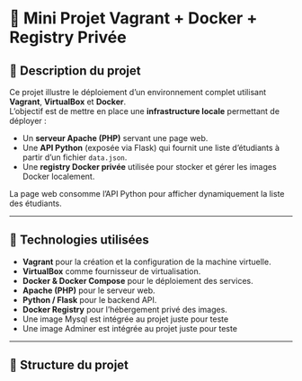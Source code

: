 # 🐳 Mini Projet Vagrant + Docker + Registry Privée

## 📘 Description du projet

Ce projet illustre le déploiement d’un environnement complet utilisant **Vagrant**, **VirtualBox** et **Docker**.  
L’objectif est de mettre en place une **infrastructure locale** permettant de déployer :

- Un **serveur Apache (PHP)** servant une page web.  
- Une **API Python** (exposée via Flask) qui fournit une liste d’étudiants à partir d’un fichier `data.json`.  
- Une **registry Docker privée** utilisée pour stocker et gérer les images Docker localement.

La page web consomme l’API Python pour afficher dynamiquement la liste des étudiants.

---

## 🧰 Technologies utilisées

- **Vagrant** pour la création et la configuration de la machine virtuelle.  
- **VirtualBox** comme fournisseur de virtualisation.  
- **Docker & Docker Compose** pour le déploiement des services.  
- **Apache (PHP)** pour le serveur web.  
- **Python / Flask** pour le backend API.  
- **Docker Registry** pour l’hébergement privé des images.
- Une image Mysql est intégrée au projet juste pour teste
- Une image Adminer est intégrée au projet juste pour teste

---

## 📁 Structure du projet

